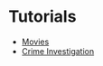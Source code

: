# Tutorials

- [Movies](./movies/README.md)
- [Crime Investigation](./crime-investigation/README.md)

